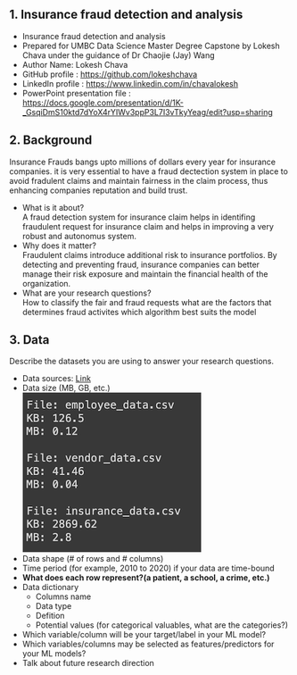  ## 1. Insurance fraud detection and analysis
- Insurance fraud detection and analysis
- Prepared for UMBC Data Science Master Degree Capstone by Lokesh Chava under the guidance of Dr Chaojie (Jay) Wang
- Author Name: Lokesh Chava
- GitHub profile : https://github.com/lokeshchava
- LinkedIn profile : https://www.linkedin.com/in/chavalokesh
- PowerPoint presentation file : https://docs.google.com/presentation/d/1K-_GsqiDmS10ktd7dYoX4rYIWv3ppP3L7I3vTkyYeag/edit?usp=sharing
    
## 2. Background
Insurance Frauds bangs upto millions of dollars every year for insurance companies. it is very essential to have a fraud dectection system in place to avoid fradulent claims and maintain fairness in the claim process, thus enhancing companies reputation and build trust.
- What is it about?  
  A fraud detection system for insurance claim helps in identifing fraudulent request for insurance claim and helps in improving a very robust and autonomus system.  
- Why does it matter?  
  Fraudulent claims introduce additional risk to insurance portfolios. By detecting and preventing fraud, insurance companies can better manage their risk exposure and maintain the financial health of the organization.  
- What are your research questions?  
  How to classify the fair and fraud requests
  what are the factors that determines fraud activites
  which algorithm best suits the model
## 3. Data 

Describe the datasets you are using to answer your research questions.

- Data sources: [Link](https://www.kaggle.com/datasets/mastmustu/insurance-claims-fraud-data?select=vendor_data.csv)
- Data size (MB, GB, etc.)  
  ![Employee_Dataset_size.img](images/Dataset_Size.png) 
- Data shape (# of rows and # columns)
- Time period (for example, 2010 to 2020) if your data are time-bound
- **What does each row represent?(a patient, a school, a crime, etc.)**
- Data dictionary
  - Columns name
  - Data type
  - Defition
  - Potential values (for categorical valuables, what are the categories?)
- Which variable/column will be your target/label in your ML model?
- Which variables/columns may be selected as features/predictors for your ML models?
- Talk about future research direction
